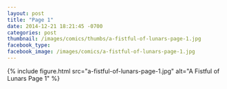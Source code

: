 ```yaml
---
layout: post
title: "Page 1"
date: 2014-12-21 18:21:45 -0700
categories: post
thumbnail: /images/comics/thumbs/a-fistful-of-lunars-page-1.jpg
facebook_type: 
facebook_image: /images/comics/a-fistful-of-lunars-page-1.jpg
---
```


{% include figure.html src="a-fistful-of-lunars-page-1.jpg" alt="A Fistful of Lunars Page 1" %}